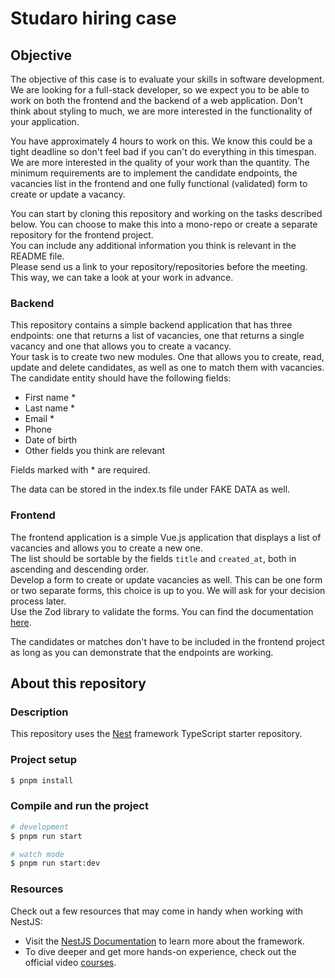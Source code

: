 # Studaro hiring case

## Objective

The objective of this case is to evaluate your skills in software development. We are looking for a full-stack developer, so we expect you to be able to work on both the frontend and the backend of a web application. Don't think about styling to much, we are more interested in the functionality of your application.

You have approximately 4 hours to work on this. We know this could be a tight deadline so don't feel bad if you can't do everything in this timespan. We are more interested in the quality of your work than the quantity.
The minimum requirements are to implement the candidate endpoints, the vacancies list in the frontend and one fully functional (validated) form to create or update a vacancy.

You can start by cloning this repository and working on the tasks described below. You can choose to make this into a mono-repo or create a separate repository for the frontend project.<br />
You can include any additional information you think is relevant in the README file. <br />
Please send us a link to your repository/repositories before the meeting. This way, we can take a look at your work in advance.

### Backend

This repository contains a simple backend application that has three endpoints:  one that returns a list of vacancies, one that returns a single vacancy and one that allows you to create a vacancy. <br />
Your task is to create two new modules. One that allows you to create, read, update and delete candidates, as well as one to match them with vacancies. The candidate entity should have the following fields:
- First name *
- Last name *
- Email *
- Phone
- Date of birth
- Other fields you think are relevant

Fields marked with * are required.

The data can be stored in the index.ts file under FAKE DATA as well.

### Frontend

The frontend application is a simple Vue.js application that displays a list of vacancies and allows you to create a new one. <br />
The list should be sortable by the fields `title` and `created_at`, both in ascending and descending order. <br />
Develop a form to create or update vacancies as well. This can be one form or two separate forms, this choice is up to you. We will ask for your decision process later. <br />
Use the Zod library to validate the forms. You can find the documentation [here](https://zod.dev/).

The candidates or matches don't have to be included in the frontend project as long as you can demonstrate that the endpoints are working.

## About this repository

### Description

This repository uses the [Nest](https://github.com/nestjs/nest) framework TypeScript starter repository.

### Project setup

```bash
$ pnpm install
```

### Compile and run the project

```bash
# development
$ pnpm run start

# watch mode
$ pnpm run start:dev
```

### Resources

Check out a few resources that may come in handy when working with NestJS:

- Visit the [NestJS Documentation](https://docs.nestjs.com) to learn more about the framework.
- To dive deeper and get more hands-on experience, check out the official video [courses](https://courses.nestjs.com/).